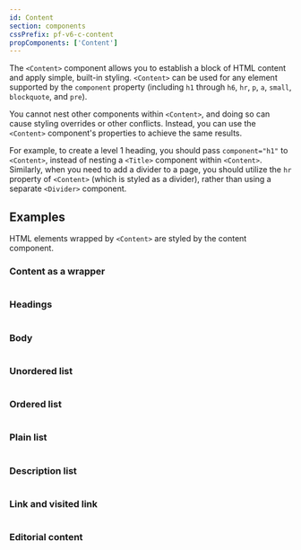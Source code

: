 ```yaml
---
id: Content
section: components
cssPrefix: pf-v6-c-content
propComponents: ['Content']
---
```


The `<Content>` component allows you to establish a block of HTML content and apply simple, built-in styling. `<Content>` can be used for any element supported by the `component` property (including `h1` through `h6`, `hr`, `p`, `a`, `small`, `blockquote`, and `pre`).

You cannot nest other components within `<Content>`, and doing so can cause styling overrides or other conflicts. Instead, you can use the `<Content>` component's properties to achieve the same results.

For example, to create a level 1 heading, you should pass `component="h1"` to `<Content>`, instead of nesting a `<Title>` component within `<Content>`. Similarly, when you need to add a divider to a page, you should utilize the `hr` property of `<Content>` (which is styled as a divider), rather than using a separate `<Divider>` component.

## Examples

HTML elements wrapped by `<Content>` are styled by the content component.

### Content as a wrapper

```ts file="./ContentWrapper.tsx"

```

### Headings

```ts file="./ContentHeadings.tsx"

```

### Body

```ts file="./ContentBody.tsx"

```

### Unordered list

```ts file="./ContentUnorderedList.tsx"

```

### Ordered list

```ts file="./ContentOrderedList.tsx"

```

### Plain list

```ts file="./ContentPlainList.tsx"

```

### Description list

```ts file="./ContentDescriptionList.tsx"

```

### Link and visited link

```ts file="./ContentVisited.tsx"

```

### Editorial content

```ts file="./ContentEditorial.tsx"

```
